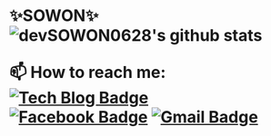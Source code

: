 <!--
**devSOWON0628/devSOWON0628** is a ✨ _special_ ✨ repository because its `README.md` (this file) appears on your GitHub profile.

Here are some ideas to get you started:

- 🔭 I’m currently working on ...
- 🌱 I’m currently learning ...
- 👯 I’m looking to collaborate on ...
- 🤔 I’m looking for help with ...
- 💬 Ask me about ...
- 📫 How to reach me: ...
- 😄 Pronouns: ...
- ⚡ Fun fact: ...
-->


<h1>✨SOWON✨</h1?
![Top Langs](https://github-readme-stats.vercel.app/api/top-langs/?username=devSOWON0628&theme=tokyonight)

![devSOWON0628's github stats](https://github-readme-stats.vercel.app/api?username=devSOWON0628&show_icons=true&theme=tokyonight)

 📫 How to reach me:
 [![Tech Blog Badge](http://img.shields.io/badge/-Tech%20blog-black?style=flat-square&logo=github&link=https://devSOWON0628.github.io/)](https://devSOWON0628.github.io/)	
  [![Facebook Badge](https://img.shields.io/badge/facebook-1877f2?style=flat-square&logo=facebook&logoColor=white&link=https://https://www.facebook.com/profile.php?id=100011260749582)](https://www.facebook.com/profile.php?id=100011260749582)
  [![Gmail Badge](https://img.shields.io/badge/Gmail-d14836?style=flat-square&logo=Gmail&logoColor=white&link=mailto:s2018s29@gmail.com)](mailto:s2018s29@gmail.com)
	
